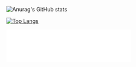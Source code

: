 ![Anurag's GitHub stats](https://github-readme-stats.vercel.app/api?username=zhangxianjie-c&show_icons==true&theme=algolia)

[![Top Langs](https://github-readme-stats.vercel.app/api/top-langs/?username=zhangxianjie-c&layout=compact&langs_count=10)](https://github.com/anuraghazra/github-readme-stats)

<iframe frameborder="no" border="0" marginwidth="0" marginheight="0" width=330 height=86 src="//music.163.com/outchain/player?type=2&id=1448299581&auto=1&height=66"></iframe>
